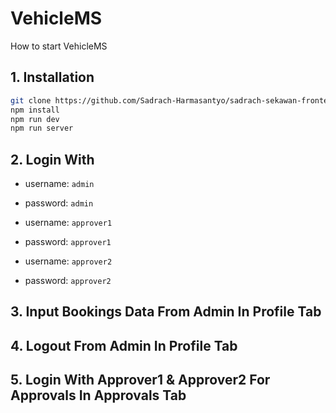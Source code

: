 # VehicleMS

How to start VehicleMS

## 1. Installation

```bash
git clone https://github.com/Sadrach-Harmasantyo/sadrach-sekawan-frontend-test
npm install
npm run dev
npm run server
```

## 2. Login With

- username: `admin`
- password: `admin`

- username: `approver1`
- password: `approver1`

- username: `approver2`
- password: `approver2`

## 3. Input Bookings Data From Admin In Profile Tab

## 4. Logout From Admin In Profile Tab

## 5. Login With Approver1 & Approver2 For Approvals In Approvals Tab
